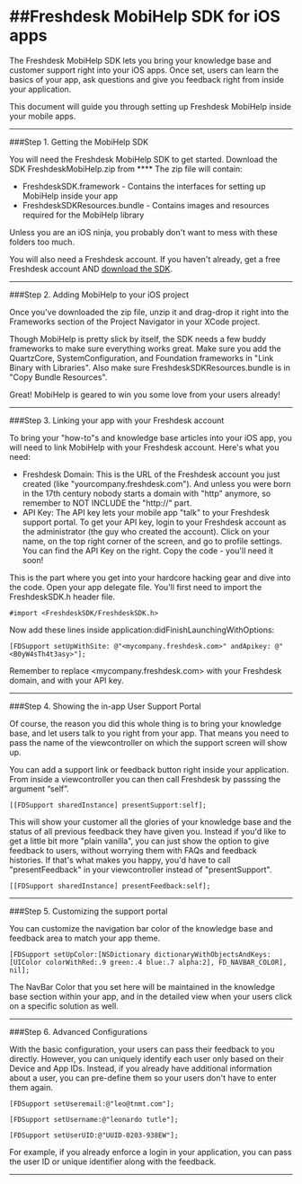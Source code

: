 ##Freshdesk MobiHelp SDK for iOS apps
===================================

The Freshdesk MobiHelp SDK lets you bring your knowledge base and customer support right into your iOS apps. 
Once set, users can learn the basics of your app, ask questions and give you feedback right from inside your application.

This document will guide you through setting up Freshdesk MobiHelp inside your mobile apps.
__________________________________________________________________________________________________________________________

###Step 1. Getting the MobiHelp SDK

You will need the Freshdesk MobiHelp SDK to get started. Download the SDK FreshdeskMobiHelp.zip from ****
The zip file will contain:

+ FreshdeskSDK.framework - Contains the interfaces for setting up MobiHelp inside your app
+ FreshdeskSDKResources.bundle - Contains images and resources required for the MobiHelp library

Unless you are an iOS ninja, you probably don't want to mess with these folders too much.

You will also need a Freshdesk account. If you haven't already, get a free Freshdesk account AND [download the SDK](https://github.com/freshdesk/MobiHelp/).
__________________________________________________________________________________________________________________________

###Step 2. Adding MobiHelp to your iOS project

Once you've downloaded the zip file, unzip it and drag-drop it right into the Frameworks section of the Project Navigator in your XCode project. 

Though MobiHelp is pretty slick by itself, the SDK needs a few buddy frameworks to make sure everything works great.
Make sure you add the QuartzCore, SystemConfiguration, and Foundation frameworks in "Link Binary with Libraries".
Also make sure FreshdeskSDKResources.bundle is in "Copy Bundle Resources". 

Great! MobiHelp is geared to win you some love from your users already!
__________________________________________________________________________________________________________________________

###Step 3. Linking your app with your Freshdesk account

To bring your "how-to"s and knowledge base articles into your iOS app, you will need to link MobiHelp with your Freshdesk account. Here's what you need:

+ Freshdesk Domain: This is the URL of the Freshdesk account you just created (like "yourcompany.freshdesk.com"). And unless you were born in the 17th century nobody starts a domain with "http" anymore, so remember to NOT INCLUDE the "http://" part.
+ API Key: The API key lets your mobile app "talk" to your Freshdesk support portal. To get your API key, login to your Freshdesk account as the administrator (the guy who created the account). Click on your name, on the top right corner of the screen, and go to profile settings. You can find the API Key on the right. Copy the code - you'll need it soon!

This is the part where you get into your hardcore hacking gear and dive into the code. Open your app delegate file. You'll first need to import the FreshdeskSDK.h header file.  

    #import <FreshdeskSDK/FreshdeskSDK.h>

Now add these lines inside application:didFinishLaunchingWithOptions: 

    [FDSupport setUpWithSite: @"<mycompany.freshdesk.com>" andApikey: @"<B0yW4sTh4t3asy>"];


Remember to replace <mycompany.freshdesk.com> with your Freshdesk domain, and <B0yW4sTh4t3asy> with your API key. 
__________________________________________________________________________________________________________________________

###Step 4. Showing the in-app User Support Portal

Of course, the reason you did this whole thing is to bring your knowledge base, and let users talk to you right from your app. That means you need to pass the name of the viewcontroller on which the support screen will show up. 

You can add a support link or feedback button right inside your application. From inside a viewcontroller you can then call Freshdesk by passsing the argument “self”.

    [[FDSupport sharedInstance] presentSupport:self];

This will show your customer all the glories of your knowledge base and the status of all previous feedback they have given you. Instead if you'd like to get a little bit more "plain vanilla", you can just show the option to give feedback to users, without worrying them with FAQs and feedback histories. If that's what makes you happy, you'd have to call "presentFeedback" in your viewcontroller instead of "presentSupport".
    
    [[FDSupport sharedInstance] presentFeedback:self];

__________________________________________________________________________________________________________________________

###Step 5. Customizing the support portal

You can customize the navigation bar color of the knowledge base and feedback area to match your app theme. 

    [FDSupport setUpColor:[NSDictionary dictionaryWithObjectsAndKeys:[UIColor colorWithRed:.9 green:.4 blue:.7 alpha:2], FD_NAVBAR_COLOR], nil];

The NavBar Color that you set here will be maintained in the knowledge base section within your app, and in the detailed view when your users click on a specific solution as well.
__________________________________________________________________________________________________________________________

###Step 6. Advanced Configurations

With the basic configuration, your users can pass their feedback to you directly. However, you can uniquely identify each user only based on their Device and App IDs. Instead, if you already have additional information about a user, you can pre-define them so your users don't have to enter them again.   

    [FDSupport setUseremail:@"leo@tnmt.com"];
  
    [FDSupport setUsername:@"leonardo tutle"];   

    [FDSupport setUserUID:@"UUID-0203-938EW"];   


For example, if you already enforce a login in your application, you can pass the user ID or unique identifier along with the feedback.
__________________________________________________________________________________________________________________________

